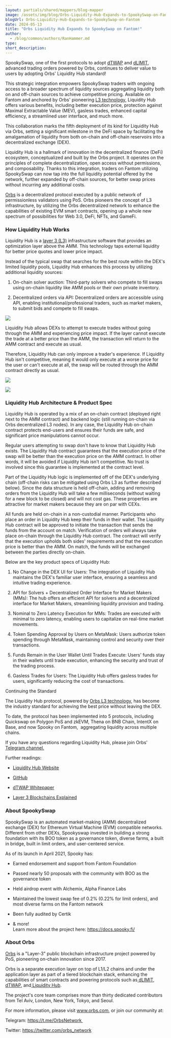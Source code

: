 ```yaml
---
layout: partials/shared/mappers/blog-mapper
image: /assets/img/blog/Orbs-Liquidity-Hub-Expands-to-SpookySwap-on-Fantom/bg.jpg
blogUrl: Orbs-Liquidity-Hub-Expands-to-SpookySwap-on-Fantom
date: 2024-05-13
title: "Orbs Liquidity Hub Expands to SpookySwap on Fantom!"
author:
  - /blog/common/authors/RanHammer.md
type:
short_description: 
---
```


SpookySwap, one of the first protocols to adopt [dTWAP](https://www.orbs.com/dtwap/) and [dLIMIT](https://www.orbs.com/dlimit/), advanced trading orders powered by Orbs, continues to deliver value to users by adopting Orbs' Liquidity Hub standard!

This strategic integration empowers SpookySwap traders with ongoing access to a broader spectrum of liquidity sources aggregating liquidity both on and off-chain sources to achieve competitive pricing. Available on Fantom and anchored by Orbs' pioneering [L3 technology](https://www.orbs.com/overview/), Liquidity Hub offers various benefits, including better execution price, protection against Maximal Extractable Value (MEV), gasless trades, enhanced capital efficiency, a streamlined user interface, and much more.

This collaboration marks the fifth deployment of its kind for Liquidity Hub via Orbs, setting a significant milestone in the DeFi space by facilitating the amalgamation of liquidity from both on-chain and off-chain reservoirs into a decentralized exchange (DEX).

Liquidity Hub is a hallmark of innovation in the decentralized finance (DeFi) ecosystem, conceptualized and built by the Orbs project. It operates on the principles of complete decentralization, open access without permissions, and composability. Thanks to this integration, traders on Fantom utilizing SpookySwap can now tap into the full liquidity potential offered by the network, further expanded by off-chain sources, for better swap prices without incurring any additional costs.

[Orbs](https://www.orbs.com/) is a decentralized protocol executed by a public network of permissionless validators using PoS. Orbs pioneers the concept of L3 infrastructure, by utilizing the Orbs decentralized network to enhance the capabilities of existing EVM smart contracts, opening up a whole new spectrum of possibilities for Web 3.0, DeFi, NFTs, and GameFi.

### How Liquidity Hub Works

Liquidity Hub is a [layer 3 (L3)](https://www.coingecko.com/learn/what-are-layer-3s-crypto) infrastructure software that provides an optimization layer above the AMM. This technology taps external liquidity for better price quotes and lower price impact.

Instead of the typical swap that searches for the best route within the DEX's limited liquidity pools, Liquidity Hub enhances this process by utilizing additional liquidity sources:

1.  On-chain solver auction: Third-party solvers who compete to fill swaps using on-chain liquidity like AMM pools or their own private inventory.

2.  Decentralized orders via API: Decentralized orders are accessible using API, enabling institutional/professional traders, such as market makers, to submit bids and compete to fill swaps.

![](/assets/img/blog/Orbs-Liquidity-Hub-Expands-to-SpookySwap-on-Fantom/img1.png)

Liquidity Hub allows DEXs to attempt to execute trades without going through the AMM and experiencing price impact. If the layer cannot execute the trade at a better price than the AMM, the transaction will return to the AMM contract and execute as usual.

Therefore, Liquidity Hub can only improve a trader's experience. If Liquidity Hub isn't competitive, meaning it would only execute at a worse price for the user or can't execute at all, the swap will be routed through the AMM contract directly as usual.

![](/assets/img/blog/Orbs-Liquidity-Hub-Expands-to-SpookySwap-on-Fantom/img2.png)


![](/assets/img/blog/Orbs-Liquidity-Hub-Expands-to-SpookySwap-on-Fantom/img3.png)


### Liquidity Hub Architecture & Product Spec

Liquidity Hub is operated by a mix of an on-chain contract (deployed right next to the AMM contract) and backend logic (still running on-chain via Orbs decentralized L3 nodes). In any case, the Liquidity Hub on-chain contract protects end-users and ensures their funds are safe, and significant price manipulations cannot occur.

Regular users attempting to swap don't have to know that Liquidity Hub exists. The Liquidity Hub contract guarantees that the execution price of the swap will be better than the execution price on the AMM contract. In other words, it will be avoided if Liquidity Hub isn't competitive. No trust is involved since this guarantee is implemented at the contract level.

Part of the Liquidity Hub logic is implemented off of the DEX's underlying chain (off-chain risks can be mitigated using Orbs L3 as further described below). Since the data structure is held off-chain, adding and removing orders from the Liquidity Hub will take a few milliseconds (without waiting for a new block to be closed) and will not cost gas. These properties are attractive for market makers because they are on par with CEXs.

All funds are held on-chain in a non-custodial manner. Participants who place an order in Liquidity Hub keep their funds in their wallet. The Liquidity Hub contract will be approved to initiate the transaction that sends the funds from the account on match. Verification of orders will always take place on-chain through the Liquidity Hub contract. The contract will verify that the execution upholds both sides' requirements and that the execution price is better than the AMM. On match, the funds will be exchanged between the parties directly on-chain.

Below are the key product specs of Liquidity Hub:

1.  No Change in the DEX UI for Users: The integration of Liquidity Hub maintains the DEX's familiar user interface, ensuring a seamless and intuitive trading experience.

2.  API for Solvers + Decentralized Order Interface for Market Makers (MMs): The hub offers an efficient API for solvers and a decentralized interface for Market Makers, streamlining liquidity provision and trading.

3.  Nominal to Zero Latency Execution for MMs: Trades are executed with minimal to zero latency, enabling users to capitalize on real-time market movements.

4.  Token Spending Approval by Users on MetaMask: Users authorize token spending through MetaMask, maintaining control and security over their transactions.

5.  Funds Remain in the User Wallet Until Trades Execute: Users' funds stay in their wallets until trade execution, enhancing the security and trust of the trading process.

6.  Gasless Trades for Users: The Liquidity Hub offers gasless trades for users, significantly reducing the cost of transactions.

Continuing the Standard 

The Liquidity Hub protocol, powered by [Orbs L3 technology](https://www.orbs.com/overview/), has become the industry standard for achieving the best price without leaving the DEX.

To date, the protocol has been implemented into 5 protocols, including Quickswap on Polygon PoS and zkEVM, Thena on BNB Chain, IntentX on Base, and now Spooky on Fantom,  aggregating liquidity across multiple chains.

If you have any questions regarding Liquidity Hub, please join Orbs' [Telegram channel.](https://t.me/OrbsNetwork)

Further readings:

-   [Liquidity Hub Website](https://www.orbs.com/liquidity-hub/)

-   [GitHub](https://github.com/orbs-network/liquidity-hub)

-   [dTWAP Whitepaper](https://www.orbs.com/white-papers/dTWAP/)

-   [Layer 3 Blockchains Explained](https://www.coingecko.com/learn/what-are-layer-3s-crypto)

<div class='line-separator'> </div>

### About SpookySwap

SpookySwap is an automated market-making (AMM) decentralized exchange (DEX) for Ethereum Virtual Machine (EVM) compatible networks. Different from other DEXs, Spookyswap invested in building a strong foundation with its BOO token as a governance token, diverse farms, a built in bridge, built in limit orders, and user-centered service.

As of its launch in April 2021, Spooky has:

-   Earned endorsement and support from Fantom Foundation 

-   Passed nearly 50 proposals with the community with BOO as the governance token 

-   Held airdrop event with Alchemix, Alpha Finance Labs 

-   Maintained the lowest swap fee of 0.2% (0.22% for limit orders), and most diverse farms on the Fantom network

-   Been fully audited by Certik

-   & more!\
Learn more about the project here: https://docs.spooky.fi/

<div class='line-separator'> </div>


### About Orbs 

[Orbs](https://www.orbs.com/) is a "Layer-3" public blockchain infrastructure project powered by PoS, pioneering on-chain innovation since 2017.

Orbs is a separate execution layer on top of L1/L2 chains and under the application layer as part of a tiered blockchain stack, enhancing the capabilities of smart contracts and powering protocols such as[  dLIMIT](https://www.orbs.com/dlimit/),[  dTWAP](https://www.orbs.com/dtwap/), and[  Liquidity Hub](https://www.orbs.com/liquidity-hub/).

The project's core team comprises more than thirty dedicated contributors from Tel Aviv, London, New York, Tokyo, and Seoul.

For more information, please visit www.orbs.com, or join our community at: 

Telegram: https://t.me/OrbsNetwork 

Twitter: https://twitter.com/orbs_network